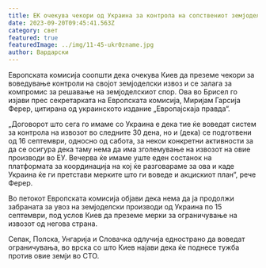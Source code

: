 ```yaml
---
title: ЕК очекува чекори од Украина за контрола на сопствениот земјоделски извоз
date: 2023-09-20T09:45:41.563Z
category: свет
featured: true
featuredImage: ../img/11-45-ukr0zname.jpg
author: Вардарски
---
```

Европската комисија соопшти дека очекува Киев да преземе чекори за воведување контроли на својот земјоделски извоз и се залага за компромис за решавање на земјоделскиот спор. Ова во Брисел го изјави прес секретарката на Европската комисија, Миријам Гарсија Ферер, цитирана од украинското издание „Европајскаја правда“.

„Договорот што сега го имаме со Украина е дека тие ќе воведат систем за контрола на извозот во следните 30 дена, но и (дека) се подготвени од 16 септември, односно од сабота, за некои конкретни активности за да се осигура дека таму нема да има зголемување на извозот на овие производи во ЕУ. Вечерва ќе имаме уште еден состанок на платформата за координација на кој ќе разговараме за ова и каде Украина ќе ги претстави мерките што ги воведе и акцискиот план“, рече Ферер.

Во петокот Европската комисија објави дека нема да ја продолжи забраната за увоз на земјоделски производи од Украина по 15 септември, под услов Киев да преземе мерки за ограничување на извозот од негова страна.

Сепак, Полска, Унгарија и Словачка одлучија еднострано да воведат ограничувања, во врска со што Киев најави дека ќе поднесе тужба против овие земји во СТО.